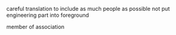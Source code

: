 careful translation to include as much people as possible
  not put engineering part into foreground

member of association
